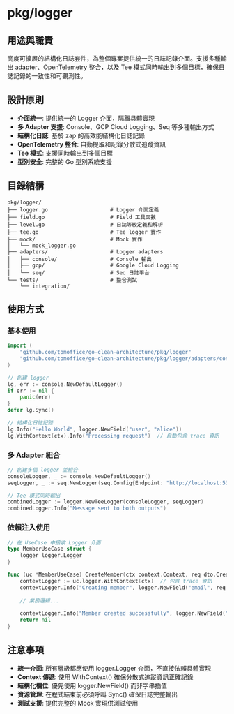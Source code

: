 # pkg/logger

## 用途與職責

高度可擴展的結構化日誌套件，為整個專案提供統一的日誌記錄介面。支援多種輸出 adapter、OpenTelemetry 整合，以及 Tee 模式同時輸出到多個目標，確保日誌記錄的一致性和可觀測性。

## 設計原則

- **介面統一**: 提供統一的 Logger 介面，隔離具體實現
- **多 Adapter 支援**: Console、GCP Cloud Logging、Seq 等多種輸出方式
- **結構化日誌**: 基於 zap 的高效能結構化日誌記錄
- **OpenTelemetry 整合**: 自動提取和記錄分散式追蹤資訊
- **Tee 模式**: 支援同時輸出到多個目標
- **型別安全**: 完整的 Go 型別系統支援

## 目錄結構

```
pkg/logger/
├── logger.go                    # Logger 介面定義
├── field.go                     # Field 工具函數
├── level.go                     # 日誌等級定義和解析
├── tee.go                       # Tee logger 實作
├── mock/                        # Mock 實作
│   └── mock_logger.go
├── adapters/                    # Logger adapters
│   ├── console/                 # Console 輸出
│   ├── gcp/                     # Google Cloud Logging
│   └── seq/                     # Seq 日誌平台
└── tests/                       # 整合測試
    └── integration/
```

## 使用方式

### 基本使用

```go
import (
    "github.com/tomoffice/go-clean-architecture/pkg/logger"
    "github.com/tomoffice/go-clean-architecture/pkg/logger/adapters/console"
)

// 創建 logger
lg, err := console.NewDefaultLogger()
if err != nil {
    panic(err)
}
defer lg.Sync()

// 結構化日誌記錄
lg.Info("Hello World", logger.NewField("user", "alice"))
lg.WithContext(ctx).Info("Processing request")  // 自動包含 trace 資訊
```

### 多 Adapter 組合

```go
// 創建多個 logger 並組合
consoleLogger, _ := console.NewDefaultLogger()
seqLogger, _ := seq.NewLogger(seq.Config{Endpoint: "http://localhost:5341"})

// Tee 模式同時輸出
combinedLogger := logger.NewTeeLogger(consoleLogger, seqLogger)
combinedLogger.Info("Message sent to both outputs")
```

### 依賴注入使用

```go
// 在 UseCase 中接收 Logger 介面
type MemberUseCase struct {
    logger logger.Logger
}

func (uc *MemberUseCase) CreateMember(ctx context.Context, req dto.CreateMemberDTO) error {
    contextLogger := uc.logger.WithContext(ctx)  // 包含 trace 資訊
    contextLogger.Info("Creating member", logger.NewField("email", req.Email))
    
    // 業務邏輯...
    
    contextLogger.Info("Member created successfully", logger.NewField("member_id", memberID))
    return nil
}
```

## 注意事項

- **統一介面**: 所有層級都應使用 logger.Logger 介面，不直接依賴具體實現
- **Context 傳遞**: 使用 WithContext() 確保分散式追蹤資訊正確記錄
- **結構化欄位**: 優先使用 logger.NewField() 而非字串插值
- **資源管理**: 在程式結束前必須呼叫 Sync() 確保日誌完整輸出
- **測試支援**: 提供完整的 Mock 實現供測試使用